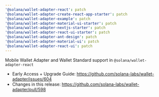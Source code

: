 ```yaml
---
'@solana/wallet-adapter-react': patch
'@solana/wallet-adapter-create-react-app-starter': patch
'@solana/wallet-adapter-example': patch
'@solana/wallet-adapter-material-ui-starter': patch
'@solana/wallet-adapter-nextjs-starter': patch
'@solana/wallet-adapter-react-ui-starter': patch
'@solana/wallet-adapter-ant-design': patch
'@solana/wallet-adapter-material-ui': patch
'@solana/wallet-adapter-react-ui': patch
---
```


Mobile Wallet Adapter and Wallet Standard support in `@solana/wallet-adapter-react`

- Early Access + Upgrade Guide: https://github.com/solana-labs/wallet-adapter/issues/604
- Changes in this release: https://github.com/solana-labs/wallet-adapter/pull/598
